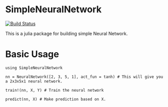 # SimpleNeuralNetwork

[![Build Status](https://travis-ci.org/dboyliao/SimpleNeuralNetwork.jl.svg?branch=master)](https://travis-ci.org/dboyliao/SimpleNeuralNetwork.jl)

This is a julia package for building simple Neural Network.

# Basic Usage

```{julia}
using SimpleNeuralNetwork

nn = NeuralNetwork([2, 3, 5, 1], act_fun = tanh) # This will give you a 2x3x5x1 neural network.

train!(nn, X, Y) # Train the neural network

predict(nn, X) # Make prediction based on X.
```
